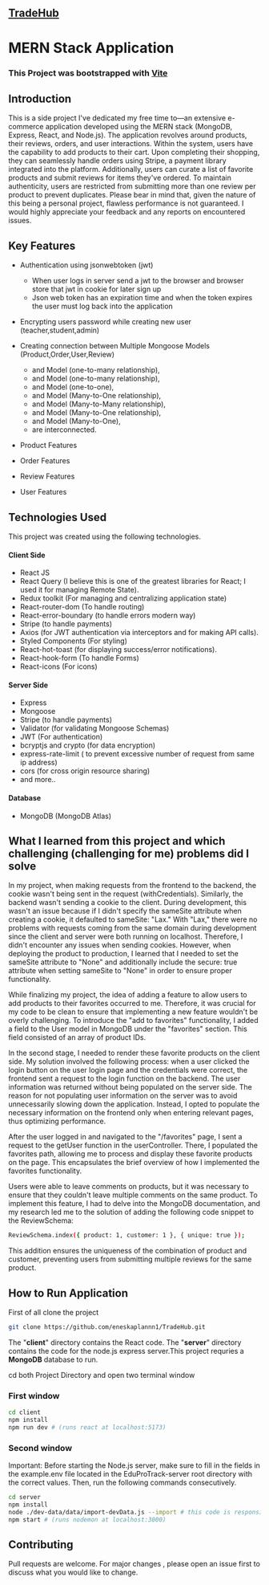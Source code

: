 ## [TradeHub](https://tradehub-e-commerce.netlify.app)

# MERN Stack Application

### This Project was bootstrapped with [Vite](https://github.com/vitejs/vite)

## Introduction

This is a side project I've dedicated my free time to—an extensive e-commerce application developed using the MERN stack (MongoDB, Express, React, and Node.js). The application revolves around products, their reviews, orders, and user interactions. Within the system, users have the capability to add products to their cart. Upon completing their shopping, they can seamlessly handle orders using Stripe, a payment library integrated into the platform. Additionally, users can curate a list of favorite products and submit reviews for items they've ordered. To maintain authenticity, users are restricted from submitting more than one review per product to prevent duplicates. Please bear in mind that, given the nature of this being a personal project, flawless performance is not guaranteed. I would highly appreciate your feedback and any reports on encountered issues.

## Key Features

- Authentication using jsonwebtoken (jwt)
  - When user logs in server send a jwt to the browser and browser store that jwt in cookie for later sign up
  - Json web token has an expiration time and when the token expires the user must log back into the application
- Encrypting users password while creating new user (teacher,student,admin)
- Creating connection between Multiple Mongoose Models (Product,Order,User,Review)

  - and Model (one-to-many relationship),
  - and Model (one-to-many relationship),
  - and Model (one-to-one),
  - and Model (Many-to-One relationship),
  - and Model (Many-to-Many relationship),
  - and Model (Many-to-One relationship),
  - and Model (Many-to-One),
  - are interconnected.

- Product Features

- Order Features

- Review Features

- User Features

## Technologies Used

This project was created using the following technologies.

#### Client Side

- React JS
- React Query (I believe this is one of the greatest libraries for React; I used it for managing Remote State).
- Redux toolkit (For managing and centralizing application state)
- React-router-dom (To handle routing)
- React-error-boundary (to handle errors modern way)
- Stripe (to handle payments)
- Axios (for JWT authentication via interceptors and for making API calls).
- Styled Components (For styling)
- React-hot-toast (for displaying success/error notifications).
- React-hook-form (To handle Forms)
- React-icons (For icons)

#### Server Side

- Express
- Mongoose
- Stripe (to handle payments)
- Validator (for validating Mongoose Schemas)
- JWT (For authentication)
- bcryptjs and crypto (for data encryption)
- express-rate-limit ( to prevent excessive number of request from same ip address)
- cors (for cross origin resource sharing)
- and more..

#### Database

- MongoDB (MongoDB Atlas)

## What I learned from this project and which challenging (challenging for me) problems did I solve

In my project, when making requests from the frontend to the backend, the cookie wasn't being sent in the request (withCredentials). Similarly, the backend wasn't sending a cookie to the client. During development, this wasn't an issue because if I didn't specify the sameSite attribute when creating a cookie, it defaulted to sameSite: "Lax." With "Lax," there were no problems with requests coming from the same domain during development since the client and server were both running on localhost. Therefore, I didn't encounter any issues when sending cookies. However, when deploying the product to production, I learned that I needed to set the sameSite attribute to "None" and additionally include the secure: true attribute when setting sameSite to "None" in order to ensure proper functionality.

While finalizing my project, the idea of adding a feature to allow users to add products to their favorites occurred to me. Therefore, it was crucial for my code to be clean to ensure that implementing a new feature wouldn't be overly challenging. To introduce the "add to favorites" functionality, I added a field to the User model in MongoDB under the "favorites" section. This field consisted of an array of product IDs.

In the second stage, I needed to render these favorite products on the client side. My solution involved the following process: when a user clicked the login button on the user login page and the credentials were correct, the frontend sent a request to the login function on the backend. The user information was returned without being populated on the server side. The reason for not populating user information on the server was to avoid unnecessarily slowing down the application. Instead, I opted to populate the necessary information on the frontend only when entering relevant pages, thus optimizing performance.

After the user logged in and navigated to the "/favorites" page, I sent a request to the getUser function in the userController. There, I populated the favorites path, allowing me to process and display these favorite products on the page. This encapsulates the brief overview of how I implemented the favorites functionality.

Users were able to leave comments on products, but it was necessary to ensure that they couldn't leave multiple comments on the same product. To implement this feature, I had to delve into the MongoDB documentation, and my research led me to the solution of adding the following code snippet to the ReviewSchema:

```bash
ReviewSchema.index({ product: 1, customer: 1 }, { unique: true });
```

This addition ensures the uniqueness of the combination of product and customer, preventing users from submitting multiple reviews for the same product.

## How to Run Application

First of all clone the project

```bash
git clone https://github.com/eneskaplannn1/TradeHub.git
```

The "**client**" directory contains the React code. The "**server**" directory contains the code for the node.js express server.This project requries a **MongoDB** database to run.

cd both Project Directory and open two terminal window

### First window

```bash
cd client
npm install
npm run dev # (runs react at localhost:5173)
```

### Second window

Important: Before starting the Node.js server, make sure to fill in the fields in the example.env file located in the EduProTrack-server root directory with the correct values. Then, run the following commands consecutively.

```bash
cd server
npm install
node ./dev-data/data/import-devData.js --import # this code is responsible for creating teacher,homework student and class datas into mongoDB database
npm start # (runs nodemon at localhost:3000)
```

## Contributing

Pull requests are welcome. For major changes , please open an issue first to discuss what you would like to change.
